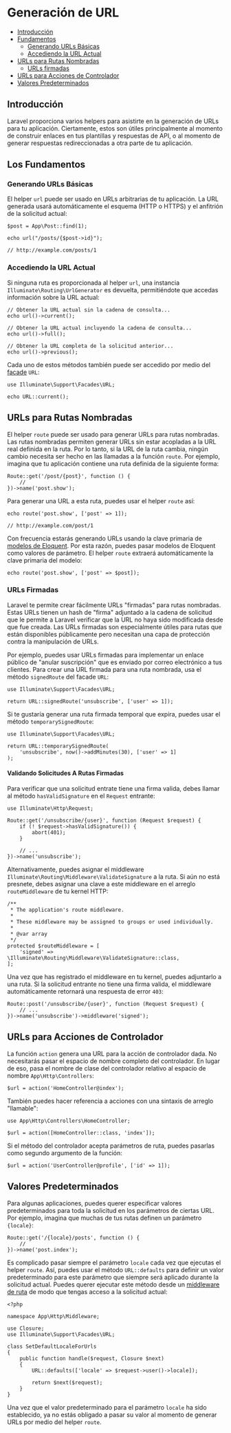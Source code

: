 # Generación de URL

- [Introducción](#introduction)
- [Fundamentos](#the-basics)
    - [Generando URLs Básicas](#generating-basic-urls)
    - [Accediendo la URL Actual](#accessing-the-current-url)
- [URLs para Rutas Nombradas](#urls-for-named-routes)
    - [URLs firmadas](#signed-urls)
- [URLs para Acciones de Controlador](#urls-for-controller-actions)
- [Valores Predeterminados](#default-values)

<a name="introduction"></a>
## Introducción

Laravel proporciona varios helpers para asistirte en la generación de URLs para tu aplicación. Ciertamente, estos son útiles principalmente al momento de construir enlaces en tus plantillas y respuestas de API, o al momento de generar respuestas redireccionadas a otra parte de tu aplicación.

<a name="the-basics"></a>
## Los Fundamentos

<a name="generating-basic-urls"></a>
### Generando URLs Básicas

El helper `url` puede ser usado en URLs arbitrarias de tu aplicación. La URL generada usará automáticamente el esquema (HTTP o HTTPS) y el anfitrión de la solicitud actual:

    $post = App\Post::find(1);

    echo url("/posts/{$post->id}");

    // http://example.com/posts/1

<a name="accessing-the-current-url"></a>
### Accediendo la URL Actual

Si ninguna ruta es proporcionada al helper `url`, una instancia `Illuminate\Routing\UrlGenerator` es devuelta, permitiéndote que accedas información sobre la URL actual:

    // Obtener la URL actual sin la cadena de consulta...
    echo url()->current();

    // Obtener la URL actual incluyendo la cadena de consulta...
    echo url()->full();

    // Obtener la URL completa de la solicitud anterior...
    echo url()->previous();

Cada uno de estos métodos también puede ser accedido por medio del [facade](/docs/{{version}}/facades) `URL`:

    use Illuminate\Support\Facades\URL;

    echo URL::current();

<a name="urls-for-named-routes"></a>
## URLs para Rutas Nombradas

El helper `route` puede ser usado para generar URLs para rutas nombradas. Las rutas nombradas permiten generar URLs sin estar acopladas a la URL real definida en la ruta. Por lo tanto, si la URL de la ruta cambia, ningún cambio necesita ser hecho en las llamadas a la función `route`. Por ejemplo, imagina que tu aplicación contiene una ruta definida de la siguiente forma:

    Route::get('/post/{post}', function () {
        //
    })->name('post.show');

Para generar una URL a esta ruta, puedes usar el helper `route` así:

    echo route('post.show', ['post' => 1]);

    // http://example.com/post/1

Con frecuencia estarás generando URLs usando la clave primaria de [modelos de Eloquent](/docs/{{version}}/eloquent). Por esta razón, puedes pasar modelos de Eloquent como valores de parámetro. El helper `route` extraerá automáticamente la clave primaria del modelo:

    echo route('post.show', ['post' => $post]);

<a name="signed-urls"></a>
### URLs Firmadas

Laravel te permite crear fácilmente URLs "firmadas" para rutas nombradas. Estas URLs tienen un hash de "firma" adjuntado a la cadena de solicitud que le permite a Laravel verificar que la URL no haya sido modificada desde que fue creada. Las URLs firmadas son especialmente útiles para rutas que están disponibles públicamente pero necesitan una capa de protección contra la manipulación de URLs.

Por ejemplo, puedes usar URLs firmadas para implementar un enlace público de "anular suscripción" que es enviado por correo electrónico a tus clientes. Para crear una URL firmada para una ruta nombrada, usa el método `signedRoute` del facade `URL`:

    use Illuminate\Support\Facades\URL;

    return URL::signedRoute('unsubscribe', ['user' => 1]);

Si te gustaría generar una ruta firmada temporal que expira, puedes usar el método `temporarySignedRoute`:

    use Illuminate\Support\Facades\URL;

    return URL::temporarySignedRoute(
        'unsubscribe', now()->addMinutes(30), ['user' => 1]
    );

#### Validando Solicitudes A Rutas Firmadas

Para verificar que una solicitud entrate tiene una firma valida, debes llamar al método `hasValidSignature` en el `Request` entrante:

    use Illuminate\Http\Request;

    Route::get('/unsubscribe/{user}', function (Request $request) {
        if (! $request->hasValidSignature()) {
            abort(401);
        }

        // ...
    })->name('unsubscribe');

Alternativamente, puedes asignar el middleware `Illuminate\Routing\Middleware\ValidateSignature` a la ruta. Si aún no está presnete, debes asignar una clave a este middleware en el arreglo `routeMiddleware` de tu kernel HTTP:

    /**
     * The application's route middleware.
     *
     * These middleware may be assigned to groups or used individually.
     *
     * @var array
     */
    protected $routeMiddleware = [
        'signed' => \Illuminate\Routing\Middleware\ValidateSignature::class,
    ];

Una vez que has registrado el middleware en tu kernel, puedes adjuntarlo a una ruta. Si la solicitud entrante no tiene una firma valida, el middleware automáticamente retornará una respuesta de error `403`:

    Route::post('/unsubscribe/{user}', function (Request $request) {
        // ...
    })->name('unsubscribe')->middleware('signed');

<a name="urls-for-controller-actions"></a>
## URLs para Acciones de Controlador

La función `action` genera una URL para la acción de controlador dada. No necesitarás pasar el espacio de nombre completo del controlador. En lugar de eso, pasa el nombre de clase del controlador relativo al espacio de nombre `App\Http\Controllers`:

    $url = action('HomeController@index');

También puedes hacer referencia a acciones con una sintaxis de arreglo "llamable":

    use App\Http\Controllers\HomeController;

    $url = action([HomeController::class, 'index']);

Si el método del controlador acepta parámetros de ruta, puedes pasarlas como segundo argumento de la función:

    $url = action('UserController@profile', ['id' => 1]);

<a name="default-values"></a>
## Valores Predeterminados

Para algunas aplicaciones, puedes querer especificar valores predeterminados para toda la solicitud en los parámetros de ciertas URL. Por ejemplo, imagina que muchas de tus rutas definen un parámetro `{locale}`:

    Route::get('/{locale}/posts', function () {
        //
    })->name('post.index');

Es complicado pasar siempre el parámetro `locale` cada vez que ejecutas el helper `route`. Así, puedes usar el método `URL::defaults` para definir un valor predeterminado para este parámetro que siempre será aplicado durante la solicitud actual. Puedes querer ejecutar este método desde un [middleware de ruta](/docs/{{version}}/middleware#assigning-middleware-to-routes) de modo que tengas acceso a la solicitud actual:

    <?php

    namespace App\Http\Middleware;

    use Closure;
    use Illuminate\Support\Facades\URL;

    class SetDefaultLocaleForUrls
    {
        public function handle($request, Closure $next)
        {
            URL::defaults(['locale' => $request->user()->locale]);

            return $next($request);
        }
    }

Una vez que el valor predeterminado para el parámetro `locale` ha sido establecido, ya no estás obligado a pasar su valor al momento de generar URLs por medio del helper `route`.
